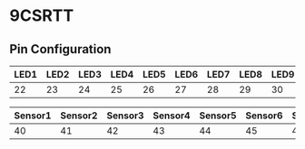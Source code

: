 # 9CSRTT


## Pin Configuration
| LED1 | LED2 | LED3 | LED4 | LED5 | LED6 | LED7 | LED8 | LED9 |
|------|------|------|------|------|------|------|------|------|
| 22   | 23   | 24   | 25   | 26   | 27   | 28   | 29   | 30   |

| Sensor1 | Sensor2 | Sensor3 | Sensor4 | Sensor5 | Sensor6 | Sensor7 | Sensor8 | Sensor9 |
|---------|---------|---------|---------|---------|---------|---------|---------|---------|
| 40      | 41      | 42      | 43      | 44      | 45      | 46      | 47      | 48      |